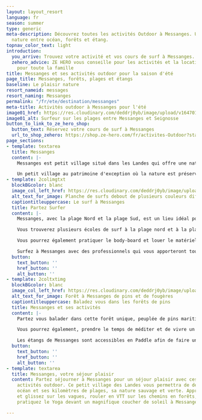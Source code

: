 ```yaml
---
layout: layout_resort
language: fr
season: summer
type: generic
meta-description: Découvrez toutes les activités Outdoor à Messanges. Un petit coin
  nature entre océan, forêts et étang.
topnav_color_text: light
introduction:
  you_arrive: Trouvez votre activité et vos cours de surf à Messanges.
  zehero_advice: ZE HERO vous conseille pour les activités et la location des équipements
    pour toute la famille
title: Messanges et ses activités outdoor pour la saison d'été
page_title: Messanges, forêts, plages et étangs
baseline: Le plaisir nature
resort_nameid: messages
resort_naming: Messanges
permalink: "/fr/ete/destination/messanges"
meta-title: Activités outdoor à Messanges pour l'été
image01_href: https://res.cloudinary.com/deddrj0yb/image/upload/v1647014055/website/resorts/Messanges/jeffrey-brandjes-IYN2sh976Ac-unsplash.jpg
image01_alt: Surfeur sur les plages entre Messanges et Seignosse
button_to_link_to_ze_hero_shop:
  button_text: Réservez votre cours de surf à Messanges
  url_to_shop_zehero: https://shop.ze-hero.com/fr/activites-Outdoor?station=Loire+Atlantique+%2844%29&calessonstype=all&catypegenderlistsummer=all&calessonsactivitytype=all&start-date=
page_sections:
- template: textarea
  title: Messanges
  content: |-
    Messanges est petit village situé dans les Landes qui offre une nature sauvage et belle. Entre ses kilomètres de plages, ses forêts et l'étang de Moisans, de Soustons plus loin, vous découvrirez des paysages uniques.

    Un petit village au patrimoine d'exception où la nature est préservée. Entre séjour sportif ou séjour de détente, les activités ne manqueront pas. Respirez l'air marin et des pins, évadez-vous au cœur des Landes.
- template: 2colimgtxt
  blockBGcolor: blanc
  image_col_left_href: https://res.cloudinary.com/deddrj0yb/image/upload/v1647013781/website/resorts/Messanges/alexandre-capt-0h2kWRb_KEs-unsplash.jpg
  alt_text_for_image: Planche de surfs debout de plusieurs couleurs différentes
  captiontitleuppercase: Le surf à Messanges
  title: Partez Surfer
  content: |-
    Messanges, avec la plage Nord et la plage Sud, est un lieu idéal pour partir surfer. Que vous soyez débutants, amateurs, confirmés ou même experts, les vagues seront parfaites pour pratiquer le surf.

    Vous trouverez plusieurs écoles de surf à la plage nord et à la plage sud. Il y a environ 13 écoles de surf à Messanges. Certaines seront directement les dunes de sables et donc tout prêt des vagues. Les autres seront un peu plus à l'intérieur, dans le village ou juste derrière les dunes. Vous pourrez alors prendre des cours de surf à Messanges, que ce soit en collectif, en privé ou même en stage. Vous pourrez également louer votre planche de surf ainsi qu'une combinaison. Apprenez à vous lever sur la planche en prenant des mousses, puis progresser et réaliser vos 1er take-off plus au large.

    Vous pourrez également pratiquer le body-board et louer le matériel nécessaire. Certaines écoles de surf à Messanges proposent également les cours et la location de paddle board.

    Surfez à Messanges avec des professionnels qui vous apporteront tous les conseils pour progresser en surf.
  button:
    text_button: ''
    href_button: ''
    alt_button: ''
- template: 2coltxtimg
  blockBGcolor: blanc
  image_col_left_href: https://res.cloudinary.com/deddrj0yb/image/upload/v1647013824/website/resorts/Messanges/lopez-robin-1ofXCrIlj1Y-unsplash.jpg
  alt_text_for_image: Forêt à Messanges de pins et de fougères
  captiontitleuppercase: Baladez vous dans les forêts de pins
  title: Messanges et ses activités
  content: |-
    Partez vous balader dans cette forêt unique, peuplée de pins maritimes, de chêne et de fougère. Vous pourrez parcourir de nombreux chemins en courant, en randonnant mais également à vélo. Il y a de nombreux magasins de location de vélo et de VTT à Messanges. Vous pourrez explorer et partir à la journée rouler et découvrir ce paysage.

    Vous pourrez également, prendre le temps de méditer et de vivre un moment de plénitude en pratiquant le Yoga. Dans une nature pareille qu'à Messanges, vous bénéficierez d'un moment privilégié pour pratiquer le Yoga, guidé par une experte.

    Les étangs de Messanges sont accessibles en Paddle afin de faire une randonnée sur eau en découvrant des petits coins sauvages. Certaines écoles de surf de Messanges proposent même la pirogue Hawaiienne, pour une expérience unique sur les étangs à Messanges.
  button:
    text_button: ''
    href_button: ''
    alt_button: ''
- template: textarea
  title: Messanges, votre séjour plaisir
  content: Partez séjourner à Messanges pour un séjour plaisir avec ces différentes
    activités outdoor. Ce petit village des Landes vous permettra de découvrir son
    océan et ses kilomètres de plages, sa nature sauvage et verte. Apprenez le surf
    et glissez sur les vagues, rouler en VTT sur les chemins en forêts, méditez et
    pratiquez le Yoga devant un magnifique coucher de soleil à Messanges.

---
```


